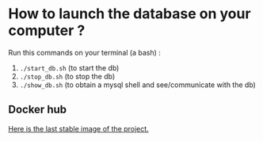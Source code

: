 # How to launch the database on your computer ?
Run this commands on your terminal (a bash) :
1.  `./start_db.sh` (to start the db)
2. `./stop_db.sh` (to stop the db)
3. `./show_db.sh` (to obtain a mysql shell and see/communicate with the db)


## Docker hub
[Here is the last stable image of the project.](https://hub.docker.com/r/mdeboute/hotel-sql/tags?page=1&ordering=last_updated)
